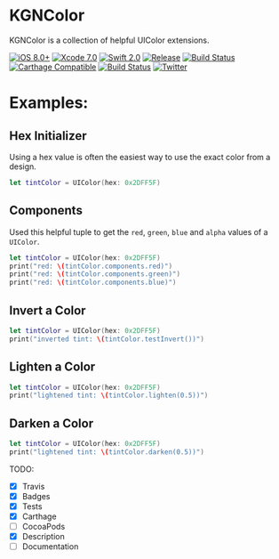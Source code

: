 # KGNColor

KGNColor is a collection of helpful UIColor extensions.

[![iOS 8.0+](http://img.shields.io/badge/iOS-8.2%2B-blue.svg)]()
[![Xcode 7.0](http://img.shields.io/badge/Xcode-7.0-blue.svg)]()
[![Swift 2.0](http://img.shields.io/badge/Swift-2.0-blue.svg)]()
[![Release](http://img.shields.io/github/release/kgn/UIColorCategories.svg)](/releases)
[![Build Status](http://img.shields.io/badge/License-MIT-lightgrey.svg)](/LICENSE)
[![Carthage Compatible](https://img.shields.io/badge/Carthage-Compatible-4BC51D.svg)](https://github.com/Carthage/Carthage)
[![Build Status](https://travis-ci.org/kgn/UIColorCategories.svg)](https://travis-ci.org/kgn/UIColorCategories)
[![Twitter](https://img.shields.io/badge/Twitter-@iamkgn-55ACEE.svg)](http://twitter.com/iamkgn)

# Examples:

## Hex Initializer
Using a hex value is often the easiest way to use the exact color from a design.
``` Swift
let tintColor = UIColor(hex: 0x2DFF5F)
```

## Components
Used this helpful tuple to get the `red`, `green`, `blue` and `alpha` values of a `UIColor`.

``` Swift
let tintColor = UIColor(hex: 0x2DFF5F)
print("red: \(tintColor.components.red)")
print("red: \(tintColor.components.green)")
print("red: \(tintColor.components.blue)")
```

## Invert a Color
``` Swift
let tintColor = UIColor(hex: 0x2DFF5F)
print("inverted tint: \(tintColor.testInvert())")
```

## Lighten a Color
``` Swift
let tintColor = UIColor(hex: 0x2DFF5F)
print("lightened tint: \(tintColor.lighten(0.5))")
```

## Darken a Color
``` Swift
let tintColor = UIColor(hex: 0x2DFF5F)
print("lightened tint: \(tintColor.darken(0.5))")
```

TODO:
- [X] Travis
- [X] Badges
- [X] Tests
- [X] Carthage
- [ ] CocoaPods
- [X] Description
- [ ] Documentation
